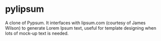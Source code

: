 # pylipsum
A clone of Pypsum. It interfaces with lipsum.com (courtesy of James Wilson) to generate Lorem Ipsum text, useful for template designing when lots of mock-up text is needed.
